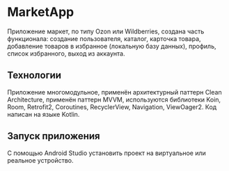 # MarketApp
Приложение маркет, по типу Ozon или Wildberries, создана часть функционала: создание пользователя, каталог, карточка товара, добавление товаров в избранное (локальную базу данных), профиль, список избранного, выход из аккаунта.
## Технологии
Приложение многомодульное, применён архитектурный паттерн Clean Architecture, применён паттерн MVVM, используются библиотеки Koin, Room, Retrofit2, Coroutines, RecyclerView, Navigation, ViewOager2. Код написан на языке Kotlin.

## Запуск приложения
С помощью Android Studio установить проект на виртуальное или реальное устройство.

